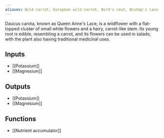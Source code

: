 ```yaml
---
aliases: Wild carrot, European wild carrot, Bird's nest, Bishop's lace, Queen Anne's lace
---
```

Daucus carota, known as Queen Anne's Lace, is a wildflower with a flat-topped cluster of small white flowers and a hairy, carrot-like stem. Its young root is edible, resembling a carrot, and its flowers can be used in salads, with the plant also having traditional medicinal uses.

## Inputs
- [[Potassium]] 
- [[Magnesium]]

## Outputs
- [[Potassium]] 
- [[Magnesium]]

## Functions
- [[Nutrient accumulator]]
